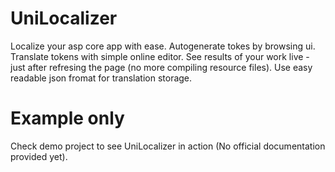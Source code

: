 # UniLocalizer
Localize your asp core app with ease. Autogenerate tokes by browsing ui. Translate tokens with simple online editor. See results of your work live - just after refresing the page (no more compiling resource files). Use easy readable json fromat for translation storage.

# Example only
Check demo project to see UniLocalizer in action (No official documentation provided yet).
